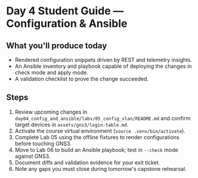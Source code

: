 # Day 4 Student Guide — Configuration & Ansible

## What you'll produce today
- Rendered configuration snippets driven by REST and telemetry insights.
- An Ansible inventory and playbook capable of deploying the changes in check mode and apply mode.
- A validation checklist to prove the change succeeded.

## Steps
1. Review upcoming changes in `day04_config_and_ansible/labs/05_config_vlan/README.md` and confirm target devices in `assets/gns3/login-table.md`.
2. Activate the course virtual environment (`source .venv/bin/activate`).
3. Complete Lab 05 using the offline fixtures to render configurations before touching GNS3.
4. Move to Lab 06 to build an Ansible playbook; test in `--check` mode against GNS3.
5. Document diffs and validation evidence for your exit ticket.
6. Note any gaps you must close during tomorrow's capstone rehearsal.

